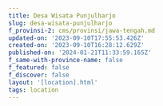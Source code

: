 ```yaml
---
title: Desa Wisata Punjulharjo
slug: desa-wisata-punjulharjo
f_provinsi-2: cms/provinsi/jawa-tengah.md
updated-on: '2023-09-10T17:55:53.426Z'
created-on: '2023-09-10T16:28:12.629Z'
published-on: '2024-01-21T11:33:59.165Z'
f_same-with-province-name: false
f_featured: false
f_discover: false
layout: '[location].html'
tags: location
---
```



